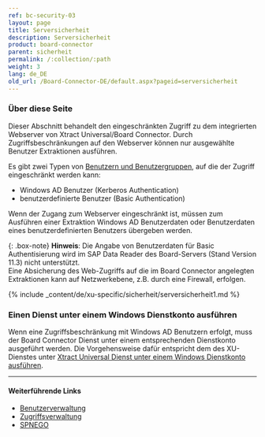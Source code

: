 ```yaml
---
ref: bc-security-03
layout: page
title: Serversicherheit
description: Serversicherheit
product: board-connector
parent: sicherheit
permalink: /:collection/:path
weight: 3
lang: de_DE
old_url: /Board-Connector-DE/default.aspx?pageid=serversicherheit
---
```

### Über diese Seite

Dieser Abschnitt behandelt den eingeschränkten Zugriff zu dem integrierten Webserver von Xtract Universal/Board Connector.
Durch Zugriffsbeschränkungen auf den Webserver können nur ausgewählte Benutzer Extraktionen ausführen.

Es gibt zwei Typen von [Benutzern und Benutzergruppen](benutzerverwaltung#benutzer-und-benutzergruppen), auf die der Zugriff eingeschränkt werden kann:
- Windows AD Benutzer (Kerberos Authentication)
- benutzerdefinierte Benutzer (Basic Authentication) 

Wenn der Zugang zum Webserver eingeschränkt ist, müssen zum Ausführen einer Extraktion Windows AD Benutzerdaten oder Benutzerdaten eines benutzerdefinierten Benutzers übergeben werden.

{: .box-note}
**Hinweis**: Die Angabe von Benutzerdaten für Basic Authentisierung wird im SAP Data Reader des Board-Servers (Stand Version 11.3) nicht unterstützt.<br> 
Eine Absicherung des Web-Zugriffs auf die im Board Connector angelegten Extraktionen kann auf Netzwerkebene, z.B. durch eine Firewall, erfolgen.

{% include _content/de/xu-specific/sicherheit/serversicherheit1.md %}

### Einen Dienst unter einem Windows Dienstkonto ausführen

Wenn eine Zugriffsbeschränkung mit Windows AD Benutzern erfolgt, muss der Board Connector Dienst unter einem entsprechenden Dienstkonto ausgeführt werden.
Die Vorgehensweise dafür entspricht dem des XU-Dienstes unter [Xtract Universal Dienst unter einem Windows Dienstkonto ausführen](../../xtract-universal/fortgeschrittene-techniken/service-account).


*********
#### Weiterführende Links
- [Benutzerverwaltung](./benutzerverwaltung)
- [Zugriffsverwaltung](./zugriffsverwaltung)
- [SPNEGO](https://en.wikipedia.org/wiki/SPNEGO)